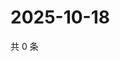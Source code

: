# 2025-10-18

共 0 条

<!-- BEGIN ZHIHUQUESTIONS -->
<!-- 最后更新时间 Sat Oct 18 2025 22:08:57 GMT+0800 (China Standard Time) -->

<!-- END ZHIHUQUESTIONS -->
